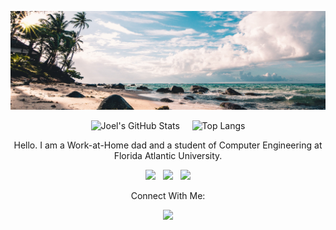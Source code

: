<p align="center">
    <img src="./img/GithubBG.png">
</p>

<div align="center">

![Joel's GitHub Stats](https://github-readme-stats-adolbyb.vercel.app/api?username=ADolbyB&count_private=true&show_icons=true&theme=github_dark_dimmed) &nbsp;&nbsp;&nbsp; ![Top Langs](https://github-readme-stats-adolbyb.vercel.app/api/top-langs/?username=AdolbyB&layout=compact&theme=github_dark_dimmed&langs_count=8&size_weight=0.35&count_weight=0.65&hide=css,powershell)

</div>

<p align="center">
    Hello. I am a Work-at-Home dad and a student of Computer Engineering at Florida Atlantic University.    
</p>

<p align="center">
    <a href="https://linuxmint.com/edition.php?id=292" title="Download Linux Mint"><img src="https://img.shields.io/badge/Linux_Mint_20.3-87CF3E?label=Preferred%20OS&style=flat&color=lightgreen&logo=linux-mint&logoColor=green" /></a>&nbsp;&nbsp;
    <a href="https://www.dell.com/en-us/shop/dell-laptops/sc/laptops" title="Dell Laptops"><img src="https://img.shields.io/badge/Dell%20Laptops-007DB8?label=Preferred%20Workstation&style=flat&logo=dell&logoColor=lightblue" /></a>&nbsp;&nbsp;
    <a href="https://www.intel.com/content/www/us/en/products/details/processors/core/i9.html" title="Intel Core i9"><img src="https://img.shields.io/badge/Intel%20Core_i9_-0071C5?label=Powered%20By&style=flat&logo=intel&color=red&logoColor=white" /></a>
</p>

<p align="center">
    Connect With Me:    
</p>

<p align="center">
    <a href="https://www.linkedin.com/in/joelmbrigida/" title="My LinkedIn Profile"><img src="https://img.shields.io/badge/LinkedIn-0077B5?style=flat&logo=linkedin&logoColor=white" /></a>
</p>